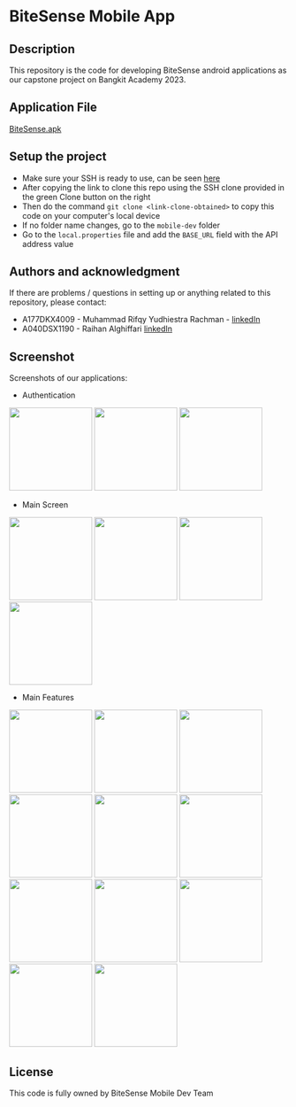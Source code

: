 # BiteSense Mobile App

## Description

This repository is the code for developing BiteSense android applications as our capstone project on Bangkit Academy 2023.

## Application File
[BiteSense.apk](https://drive.google.com/file/d/1e0snT0bYbVpG4Y6lHLkhi0w9nYAEEbAm/view?usp=sharing)

## Setup the project

- Make sure your SSH is ready to use, can be seen [here](https://docs.github.com/en/authentication/connecting-to-github-with-ssh/checking-for-existing-ssh-keys)
- After copying the link to clone this repo using the SSH clone provided in the green Clone button on the right
- Then do the command `git clone <link-clone-obtained>` to copy this code on your computer's local device
- If no folder name changes, go to the `mobile-dev` folder
- Go to the `local.properties` file and add the `BASE_URL` field with the API address value

## Authors and acknowledgment

If there are problems / questions in setting up or anything related to this repository, please contact:

- A177DKX4009 - Muhammad Rifqy Yudhiestra Rachman - [linkedIn](https://www.linkedin.com/in/rifqyyr/)
- A040DSX1190 - Raihan Alghiffari [linkedIn](https://www.linkedin.com/in/raihan-alghiffari-066710211/)

## Screenshot

Screenshots of our applications:
* Authentication

<img src="https://github.com/BiteSense/mobile-dev/assets/101097294/71c88e17-b830-4035-bfe9-1a09a06ad098" width="150">
<img src="https://github.com/BiteSense/mobile-dev/assets/101097294/aa51feb3-a71c-48ee-92f3-f9f7b95be1e8" width="150">
<img src="https://github.com/BiteSense/mobile-dev/assets/101097294/6981e5af-72c0-4f0e-a5fb-1e1ec60a777c" width="150">

* Main Screen

<img src="https://github.com/BiteSense/mobile-dev/assets/101097294/7a26f06d-0b45-47f3-99fd-d7e61fe9f76e" width="150">
<img src="https://github.com/BiteSense/mobile-dev/assets/101097294/b279ad47-18cb-4954-97b5-bd6c1c6cc7f3" width="150">
<img src="https://github.com/BiteSense/mobile-dev/assets/101097294/b0f67db7-091c-4853-be6e-62d2e63d3eec" width="150">
<img src="https://github.com/BiteSense/mobile-dev/assets/101097294/7bdbde9e-15c2-406c-8b48-0b1b1d0195ad" width="150">

* Main Features

<img src="https://github.com/BiteSense/mobile-dev/assets/101097294/ef5b4fe2-c6ce-4efd-9aee-79f7526d29f6" width="150">
<img src="https://github.com/BiteSense/mobile-dev/assets/101097294/47ed99aa-94c7-49b8-a656-70d96c47b06f" width="150">
<img src="https://github.com/BiteSense/mobile-dev/assets/101097294/a2c2a9bc-d97d-4d7b-bfa2-770da6c47707" width="150">
<img src="https://github.com/BiteSense/mobile-dev/assets/101097294/5201ea42-7cc7-4154-b09b-2995081f56b5" width="150">
<img src="https://github.com/BiteSense/mobile-dev/assets/101097294/af85a6ea-f0eb-404b-9c73-f2a613c3735a" width="150">
<img src="https://github.com/BiteSense/mobile-dev/assets/101097294/57b5490c-d330-4d21-80dc-254be1a2ea46" width="150">
<img src="https://github.com/BiteSense/mobile-dev/assets/101097294/eab4e56d-5d5a-4a00-9d85-b22a72e6c56d" width="150">
<img src="https://github.com/BiteSense/mobile-dev/assets/101097294/ed08aa99-0e4e-4c8a-913c-e278005cf127" width="150">
<img src="https://github.com/BiteSense/mobile-dev/assets/101097294/b8fd765f-154c-4962-829b-e4df56d094b1" width="150">
<img src="https://github.com/BiteSense/mobile-dev/assets/101097294/8d549e37-8392-4050-8bcc-4cee90b75ed1" width="150">
<img src="https://github.com/BiteSense/mobile-dev/assets/101097294/96b23d89-3f64-43fb-ad82-ce0ba48702e7" width="150">

## License

This code is fully owned by BiteSense Mobile Dev Team

